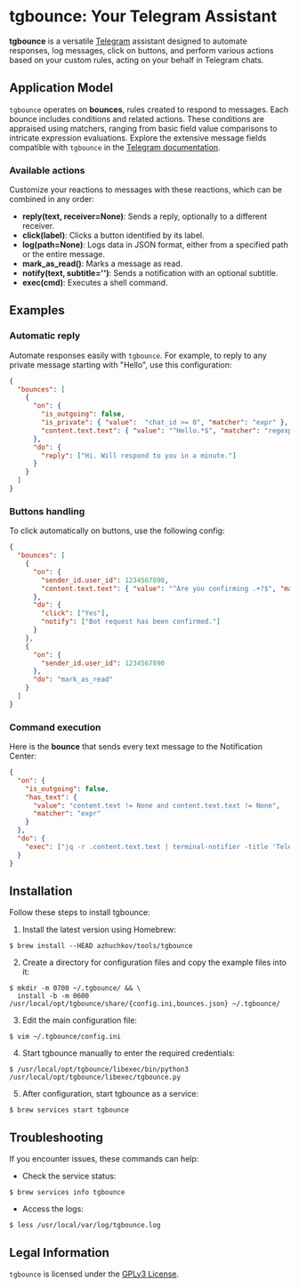 # tgbounce: Your Telegram Assistant
**tgbounce** is a versatile [Telegram](https://telegram.org) assistant designed to automate responses, log messages, 
click on buttons, and perform various actions based on your custom rules, acting on your behalf in Telegram chats.

## Application Model
`tgbounce` operates on **bounces**, rules created to respond to messages. Each bounce includes conditions and related 
actions. These conditions are appraised using matchers, ranging from basic field value comparisons to intricate 
expression evaluations. Explore the extensive message fields compatible with `tgbounce` in the 
[Telegram documentation](https://core.telegram.org/tdlib/docs/classtd_1_1td__api_1_1message.html).

### Available actions
Customize your reactions to messages with these reactions, which can be combined in any order:
- **reply(text, receiver=None)**: Sends a reply, optionally to a different receiver.
- **click(label)**: Clicks a button identified by its label.
- **log(path=None)**: Logs data in JSON format, either from a specified path or the entire message.
- **mark_as_read()**: Marks a message as read.
- **notify(text, subtitle='')**: Sends a notification with an optional subtitle.
- **exec(cmd)**: Executes a shell command. 

## Examples

### Automatic reply
Automate responses easily with `tgbounce`. For example, to reply to any private message starting with "Hello", 
use this configuration:
```json
{
  "bounces": [
    {
      "on": {
        "is_outgoing": false,
        "is_private": { "value":  "chat_id >= 0", "matcher": "expr" },
        "content.text.text": { "value": "^Hello.*$", "matcher": "regexp" }
      },
      "do": {
        "reply": ["Hi. Will respond to you in a minute."]
      }
    }
  ]
}

```

### Buttons handling
To click automatically on buttons, use the following config:
```json
{
  "bounces": [
    {
      "on": {
        "sender_id.user_id": 1234567890, 
        "content.text.text": { "value": "^Are you confirming .+?$", "matcher": "regexp" }
      },
      "do": {
        "click": ["Yes"],
        "notify": ["Bot request has been confirmed."]
      }
    },
    {
      "on": {
        "sender_id.user_id": 1234567890
      },
      "do": "mark_as_read"
    }
  ]
}
```

### Command execution
Here is the **bounce** that sends every text message to the Notification Center:
```json
{
  "on": {
    "is_outgoing": false,
    "has_text": {
      "value": "content.text != None and content.text.text != None",
      "matcher": "expr"
    }
  },
  "do": {
    "exec": ["jq -r .content.text.text | terminal-notifier -title 'Telegram' -subtitle 'Incoming Message'"]
  }
}
```

## Installation
Follow these steps to install tgbounce:

1. Install the latest version using Homebrew: 
```console
$ brew install --HEAD azhuchkov/tools/tgbounce
```

2. Create a directory for configuration files and copy the example files into it:
```console
$ mkdir -m 0700 ~/.tgbounce/ && \
  install -b -m 0600 /usr/local/opt/tgbounce/share/{config.ini,bounces.json} ~/.tgbounce/
```

3. Edit the main configuration file:
```console
$ vim ~/.tgbounce/config.ini
```

4. Start tgbounce manually to enter the required credentials:
```console
$ /usr/local/opt/tgbounce/libexec/bin/python3 /usr/local/opt/tgbounce/libexec/tgbounce.py
```

5. After configuration, start tgbounce as a service:
```console
$ brew services start tgbounce
```

## Troubleshooting
If you encounter issues, these commands can help:

- Check the service status:
```console
$ brew services info tgbounce
```

- Access the logs:
```console
$ less /usr/local/var/log/tgbounce.log
```

## Legal Information
`tgbounce` is licensed under the [GPLv3 License](LICENSE).